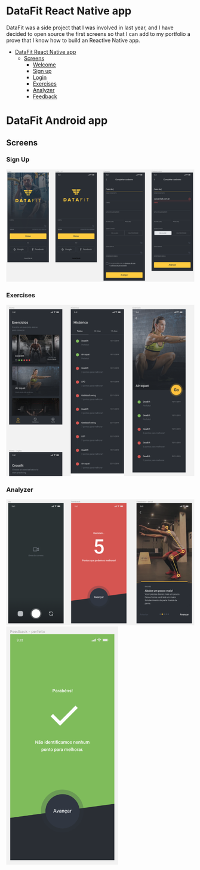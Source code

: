 # DataFit React Native app

DataFit was a side project that I was involved in last year, and I have decided to open source the first screens so that I can add to my portfolio a prove that I know how to build an Reactive Native app.

- [DataFit React Native app](#datafit-react-native-app)
  - [Screens](#screens)
    - [Welcome](#welcome)
    - [Sign up](#sign-up)
    - [Login](#login)
    - [Exercises](#exercises)
    - [Analyzer](#analyzer)
    - [Feedback](#feedback)

# DataFit Android app

## Screens

### Sign Up

<img src="./images/sign-up.png" width=800 />

### Exercises

<img src="./images/exercises.png" width=800 />

### Analyzer

<img src="./images/analyzer.png" width=700 />

<img src="./images/feedback.png" width=300 />
